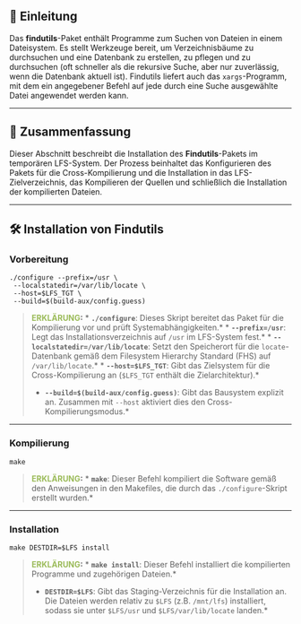 
## 📜 Einleitung

Das **findutils**-Paket enthält Programme zum Suchen von Dateien in einem Dateisystem. Es stellt Werkzeuge bereit, um Verzeichnisbäume zu durchsuchen und eine Datenbank zu erstellen, zu pflegen und zu durchsuchen (oft schneller als die rekursive Suche, aber nur zuverlässig, wenn die Datenbank aktuell ist). Findutils liefert auch das `xargs`-Programm, mit dem ein angegebener Befehl auf jede durch eine Suche ausgewählte Datei angewendet werden kann.

---

## 📝 Zusammenfassung

Dieser Abschnitt beschreibt die Installation des **Findutils**-Pakets im temporären LFS-System. Der Prozess beinhaltet das Konfigurieren des Pakets für die Cross-Kompilierung und die Installation in das LFS-Zielverzeichnis, das Kompilieren der Quellen und schließlich die Installation der kompilierten Dateien.

---

## 🛠️ Installation von Findutils

### Vorbereitung

```
./configure --prefix=/usr \
 --localstatedir=/var/lib/locate \
 --host=$LFS_TGT \
 --build=$(build-aux/config.guess)
```

> **<font color="#9bbb59">ERKLÄRUNG</font>:** * **`./configure`**: Dieses Skript bereitet das Paket für die Kompilierung vor und prüft Systemabhängigkeiten.* * **`--prefix=/usr`**: Legt das Installationsverzeichnis auf `/usr` im LFS-System fest.* * **`--localstatedir=/var/lib/locate`**: Setzt den Speicherort für die `locate`-Datenbank gemäß dem Filesystem Hierarchy Standard (FHS) auf `/var/lib/locate`.* * **`--host=$LFS_TGT`**: Gibt das Zielsystem für die Cross-Kompilierung an (`$LFS_TGT` enthält die Zielarchitektur).*
> 
> - **`--build=$(build-aux/config.guess)`**: Gibt das Bausystem explizit an. Zusammen mit `--host` aktiviert dies den Cross-Kompilierungsmodus.*
>     

---

### Kompilierung

```
make
```

> **<font color="#9bbb59">ERKLÄRUNG</font>:** * **`make`**: Dieser Befehl kompiliert die Software gemäß den Anweisungen in den Makefiles, die durch das `./configure`-Skript erstellt wurden.*

---

### Installation

```
make DESTDIR=$LFS install
```

> **<font color="#9bbb59">ERKLÄRUNG</font>:** * **`make install`**: Dieser Befehl installiert die kompilierten Programme und zugehörigen Dateien.*
> 
> - **`DESTDIR=$LFS`**: Gibt das Staging-Verzeichnis für die Installation an. Die Dateien werden relativ zu `$LFS` (z.B. `/mnt/lfs`) installiert, sodass sie unter `$LFS/usr` und `$LFS/var/lib/locate` landen.*
>     

